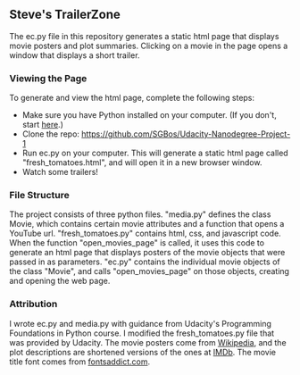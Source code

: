 <h2>Steve's TrailerZone</h2>

<p>The ec.py file in this repository generates a static html page that
	displays movie posters and plot summaries. Clicking on a movie in the
	page opens a window that displays a short trailer.</p>

<h3>Viewing the Page</h3>

<p>To generate and view the html page, complete the following steps:</p>

<p>
<ul>
	<li>Make sure you have Python installed on your computer. (If you don't,
		start <a href="https://www.python.org/downloads/">here</a>.)</li>
	<li>Clone the repo: <a href="https://github.com/SGBos/Udacity-Nanodegree-Project-1">https://github.com/SGBos/Udacity-Nanodegree-Project-1</a></li>
	<li>Run ec.py on your computer. This will generate a static html page called "fresh_tomatoes.html", and will open
		it in a new browser window.</li>
	<li>Watch some trailers!</li>
</ul>
</p>

<h3>File Structure</h3>

<p>The project consists of three python files. "media.py" defines the class Movie, which contains certain movie attributes and a function that
	opens a YouTube url. "fresh_tomatoes.py" contains html, css, and javascript code. When the function "open_movies_page" is called, it uses this code
	to generate an html page that displays posters of the movie objects that were passed in as parameters. "ec.py" contains the individual movie objects of the 
	class "Movie", and calls "open_movies_page" on those objects, creating and opening the web page.</p>

<h3>Attribution</h3>

</p>I wrote ec.py and media.py with guidance from Udacity's Programming Foundations in Python
	course. I modified the fresh_tomatoes.py file that was provided by Udacity. The movie posters come from <a href="https://www.wikipedia.org/">Wikipedia</a>, 
	and the plot descriptions are shortened versions of the ones at <a href="http://www.imdb.com/">IMDb</a>. 
	The movie title font comes from <a href="http://www.fontsaddict.com/">fontsaddict.com</a>.</p>






